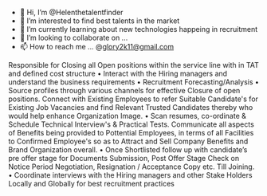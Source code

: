 - 👋 Hi, I’m @Helenthetalentfinder
- 👀 I’m interested to find best talents in the market
- 🌱 I’m currently learning about new technologies happeing in recruitment
- 💞️ I’m looking to collaborate on ...
- 📫 How to reach me ... @glory2k11@gmail.com

<!---
Helenthetalentfinder/Helenthetalentfinder is a ✨ special ✨ repository because its `README.md` (this file) appears on your GitHub profile.
You can click the Preview link to take a look at your changes.
--->
Responsible for Closing all Open positions within the service line with in TAT and
defined cost structure
• Interact with the Hiring managers and understand the business requirements
• Recruitment Forecasting/Analysis
• Source profiles through various channels for effective Closure of open positions.
Connect with Existing Employees to refer Suitable Candidate's for Existing Job
Vacancies and find Relevant Trusted Candidates thereby who would help enhance
Organization Image.
• Scan resumes, co-ordinate & Schedule Technical Interview's & Practical Tests.
Communicate all aspects of Benefits being provided to Pottential Employees, in terms of
all Facilities to Confirmed Employee's so as to Attract and Sell Company Benefits and
Brand Organization overall.
• Once Shortlisted follow up with candidate’s pre offer stage for Documents Submission,
Post Offer Stage Check on Notice Period Negotiation, Resignation / Acceptance Copy
etc. Till Joining.
• Coordinate interviews with the Hiring managers and other Stake Holders Locally and
Globally for best recruitment practices
